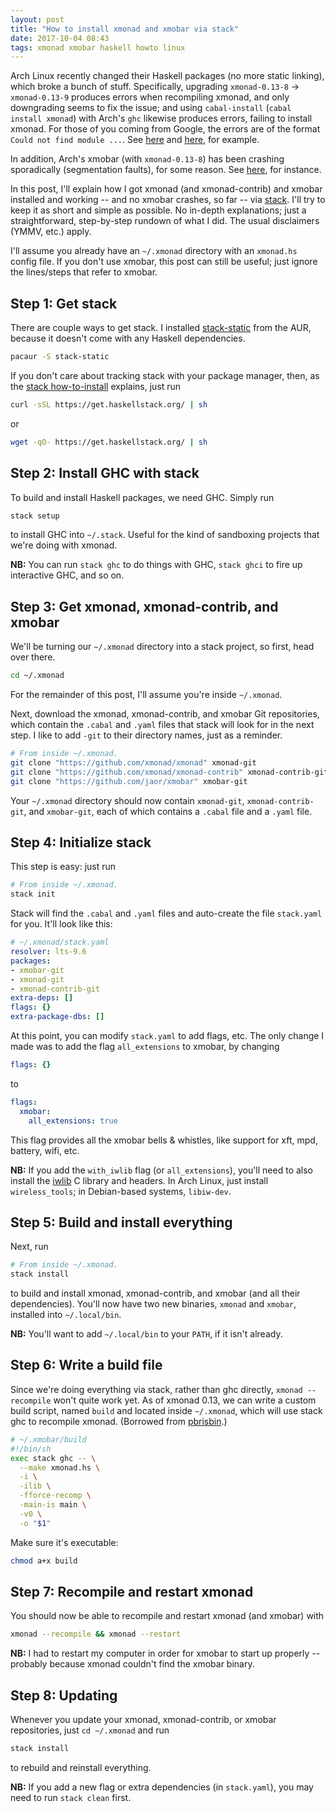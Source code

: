 ```yaml
---
layout: post
title: "How to install xmonad and xmobar via stack"
date: 2017-10-04 08:43
tags: xmonad xmobar haskell howto linux
---
```


Arch Linux recently changed their Haskell packages (no more static linking),
which broke a bunch of stuff. Specifically, upgrading `xmonad-0.13-8` →
`xmonad-0.13-9` produces errors when recompiling xmonad, and only downgrading
seems to fix the issue; and using `cabal-install` (`cabal install xmonad`) with
Arch's `ghc` likewise produces errors, failing to install xmonad. For those of
you coming from Google, the errors are of the format `Could not find module
...`. See [here](https://bbs.archlinux.org/viewtopic.php?pid=1739920) and
[here](https://www.reddit.com/r/xmonad/comments/73z1ew/could_not_find_module/),
for example.

In addition, Arch's xmobar (with `xmonad-0.13-8`) has been crashing sporadically
(segmentation faults), for some reason. See
[here](https://www.reddit.com/r/archlinux/comments/72hf42/xmonadcontrib013_dependency/),
for instance.

In this post, I'll explain how I got xmonad (and xmonad-contrib) and xmobar
installed and working -- and no xmobar crashes, so far -- via
[stack](https://www.haskellstack.org/). I'll try to keep it as short and simple
as possible. No in-depth explanations; just a straightforward, step-by-step
rundown of what I did. The usual disclaimers (YMMV, etc.) apply.

I'll assume you already have an `~/.xmonad` directory with an `xmonad.hs` config
file. If you don't use xmobar, this post can still be useful; just ignore the
lines/steps that refer to xmobar.

## Step 1: Get stack

There are couple ways to get stack. I installed
[stack-static](https://aur.archlinux.org/packages/stack-static/) from the AUR,
because it doesn't come with any Haskell dependencies.

```bash
pacaur -S stack-static
```

If you don't care about tracking stack with your package manager, then, as the
[stack
how-to-install](https://docs.haskellstack.org/en/stable/README/#how-to-install)
explains, just run

```bash
curl -sSL https://get.haskellstack.org/ | sh
```

or

```bash
wget -qO- https://get.haskellstack.org/ | sh
```

## Step 2: Install GHC with stack

To build and install Haskell packages, we need GHC. Simply run

```bash
stack setup
```

to install GHC into `~/.stack`. Useful for the kind of sandboxing projects that
we're doing with xmonad.

**NB:** You can run `stack ghc` to do things with GHC, `stack ghci` to fire up
interactive GHC, and so on.

## Step 3: Get xmonad, xmonad-contrib, and xmobar

We'll be turning our `~/.xmonad` directory into a stack project, so first, head
over there.

```bash
cd ~/.xmonad
```

For the remainder of this post, I'll assume you're inside `~/.xmonad`.

Next, download the xmonad, xmonad-contrib, and xmobar Git repositories, which
contain the `.cabal` and `.yaml` files that stack will look for in the next
step. I like to add `-git` to their directory names, just as a reminder.

```bash
# From inside ~/.xmonad.
git clone "https://github.com/xmonad/xmonad" xmonad-git
git clone "https://github.com/xmonad/xmonad-contrib" xmonad-contrib-git
git clone "https://github.com/jaor/xmobar" xmobar-git
```

Your `~/.xmonad` directory should now contain `xmonad-git`,
`xmonad-contrib-git`, and `xmobar-git`, each of which contains a `.cabal` file
and a `.yaml` file.

## Step 4: Initialize stack

This step is easy: just run

```bash
# From inside ~/.xmonad.
stack init
```

Stack will find the `.cabal` and `.yaml` files and auto-create the file
`stack.yaml` for you. It'll look like this:

```yaml
# ~/.xmonad/stack.yaml
resolver: lts-9.6
packages:
- xmobar-git
- xmonad-git
- xmonad-contrib-git
extra-deps: []
flags: {}
extra-package-dbs: []
```

At this point, you can modify `stack.yaml` to add flags, etc. The only change I
made was to add the flag `all_extensions` to xmobar, by changing

```yaml
flags: {}
```

to

```yaml
flags:
  xmobar:
    all_extensions: true
```

This flag provides all the xmobar bells & whistles, like support for xft, mpd,
battery, wifi, etc.

**NB:** If you add the `with_iwlib` flag (or `all_extensions`), you'll need to
also install the
[iwlib](http://www.hpl.hp.com/personal/Jean_Tourrilhes/Linux/Tools.html) C
library and headers. In Arch Linux, just install `wireless_tools`; in
Debian-based systems, `libiw-dev`.

## Step 5: Build and install everything

Next, run

```bash
# From inside ~/.xmonad.
stack install
```

to build and install xmonad, xmonad-contrib, and xmobar (and all their
dependencies). You'll now have two new binaries, `xmonad` and `xmobar`,
installed into `~/.local/bin`.

**NB:** You'll want to add `~/.local/bin` to your `PATH`, if it isn't already.

## Step 6: Write a build file

Since we're doing everything via stack, rather than ghc directly, `xmonad
--recompile` won't quite work yet. As of xmonad 0.13, we can write a custom
build script, named `build` and located inside `~/.xmonad`, which will use stack
ghc to recompile xmonad. (Borrowed from
[pbrisbin](https://github.com/pbrisbin/dotfiles/blob/master/xmonad/build).)

```bash
# ~/.xmobar/build
#!/bin/sh
exec stack ghc -- \
  --make xmonad.hs \
  -i \
  -ilib \
  -fforce-recomp \
  -main-is main \
  -v0 \
  -o "$1"
```

Make sure it's executable:

```bash
chmod a+x build
```

## Step 7: Recompile and restart xmonad

You should now be able to recompile and restart xmonad (and xmobar) with

```bash
xmonad --recompile && xmonad --restart
```

**NB:** I had to restart my computer in order for xmobar to start up properly --
probably because xmonad couldn't find the xmobar binary.

## Step 8: Updating

Whenever you update your xmonad, xmonad-contrib, or xmobar repositories, just
`cd ~/.xmonad` and run

```bash
stack install
```

to rebuild and reinstall everything.

**NB:** If you add a new flag or extra dependencies (in `stack.yaml`), you may
need to run `stack clean` first.
